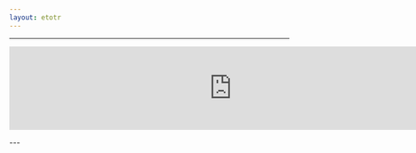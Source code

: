 ```yaml
---
layout: etotr
---
```

---
<p id="top"><iframe src="https://docs.google.com/gview?url={{ site.etotr_url }}/2018/TOTR_2018_09.pdf&embedded=true" width="800" height="auto" frameborder="0" allowfullscreen="true" mozallowfullscreen="true" webkitallowfullscreen="true"></iframe></p>
---

